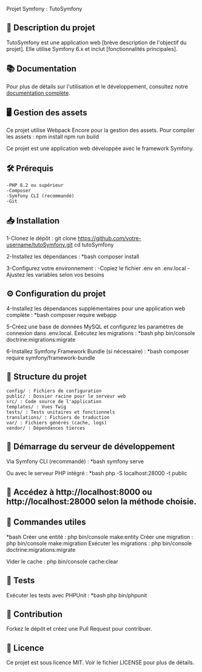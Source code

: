 Projet Symfony : TutoSymfony
## 📝 Description du projet
TutoSymfony est une application web [brève description de l'objectif du projet]. Elle utilise Symfony 6.x et inclut [fonctionnalités principales].

## 📚 Documentation
Pour plus de détails sur l'utilisation et le développement, consultez notre [documentation complète](lien-vers-la-doc).

## 🖥️ Gestion des assets
Ce projet utilise Webpack Encore pour la gestion des assets. Pour compiler les assets :
npm install
npm run build

Ce projet est une application web développée avec le framework Symfony.

## 🛠️ Prérequis
    -PHP 8.2 ou supérieur
    -Composer
    -Symfony CLI (recommandé)
    -Git

## 📥 Installation
1-Clonez le dépôt :
    git clone https://github.com/votre-username/tutoSymfony.git
    cd tutoSymfony

2-Installez les dépendances :
*bash
    composer install

3-Configurez votre environnement :
    -Copiez le fichier .env en .env.local
    -Ajustez les variables selon vos besoins

## ⚙️ Configuration du projet

4-Installez les dépendances supplémentaires pour une application web complète :
*bash 
    composer require webapp

5-Créez une base de données MySQL et configurez les paramètres de connexion dans .env.local.
Exécutez les migrations :
*bash
    php bin/console doctrine:migrations:migrate

6-Installez Symfony Framework Bundle (si nécessaire) :
*bash
    composer require symfony/framework-bundle

## 📂 Structure du projet
    config/ : Fichiers de configuration
    public/ : Dossier racine pour le serveur web
    src/ : Code source de l'application
    templates/ : Vues Twig
    tests/ : Tests unitaires et fonctionnels
    translations/ : Fichiers de traduction
    var/ : Fichiers générés (cache, logs)
    vendor/ : Dépendances tierces

## 🚀 Démarrage du serveur de développement

Via Symfony CLI (recommandé) :
*bash
    symfony serve

Ou avec le serveur PHP intégré :
*bash
    php -S localhost:28000 -t public

## 🔗 Accédez à http://localhost:8000 ou http://localhost:28000 selon la méthode choisie.

## 🔧 Commandes utiles
*bash
Créer une entité :
    php bin/console make:entity
Créer une migration :
    php bin/console make:migration
Exécuter les migrations :
    php bin/console doctrine:migrations:migrate

Vider le cache :
    php bin/console cache:clear

## 🧪 Tests

Exécuter les tests avec PHPUnit :
*bash
    php bin/phpunit

## 🤝 Contribution

Forkez le dépôt et créez une Pull Request pour contribuer.

## 📜 Licence

Ce projet est sous licence MIT. Voir le fichier LICENSE pour plus de détails.
